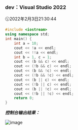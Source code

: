 ### dev：Visual Studio 2022
🕥2022年2月3日21:30:44
```C++
#include <iostream>
using namespace std;
int main() {
	int a = 10;
	cout << !a << endl;
	cout << !!a << endl;
	int b = 1, c = 1;
	cout << (b && c) << endl;
	cout << (!b && c) << endl;
	cout << (b && !c) << endl;
	cout << (!b && !c) << endl;
	cout << (b || c) << endl;
	cout << (!b || c) << endl;
	cout << (b || !c) << endl;
	cout << (!b || !c) << endl;
	return 0;
}
```
***控制台输出结果：***  

![image](https://user-images.githubusercontent.com/39286292/152352728-322a8968-5a61-4dda-bba7-fe382a000a63.png)

